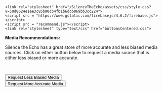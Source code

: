 <head>
    <title>Silence the Echo</title>

    <link rel="stylesheet" href="/SilenceTheEcho/assets/css/style.css?v=50d8624e1ee3c85b00cb4fb1b6dcb069bb3cc224">
    <script src = "https://www.gstatic.com/firebasejs/4.6.2/firebase.js"></script> 
    <script src = "recommend.js"></script>
    <link rel="stylesheet" type="text/css" href="buttonsCentered.css">
</head>

<body>
    <p><b>Media Recommendations: </b></p>
    
Silence the Echo has a great store of more accurate and less biased media sources.  Click on either button below to request a media source that is either less biased or more accurate.

<br>
    
<button class="centeredButton" id="less-biased" onClick="searchLessBiased()">Request Less Biased Media</button>
<br>
<button class="centeredButton" id="more-accurate" onClick="searchMoreAccurate()">Request More Accurate Media</button>
    
    
    
    
</body>
